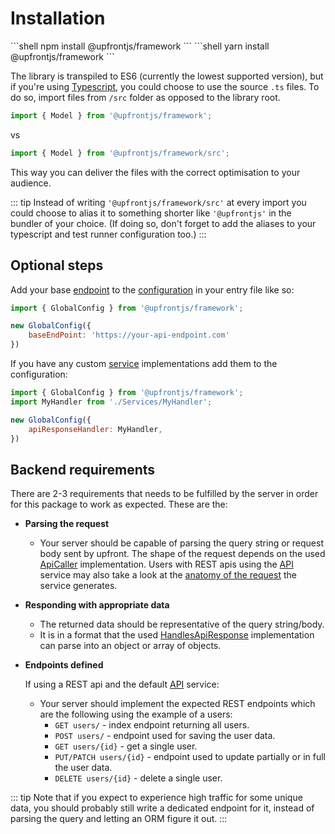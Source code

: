 # Installation

<code-group>
<code-block title="npm">
```shell
npm install @upfrontjs/framework
```
</code-block>

<code-block title="yarn">
```shell
yarn install @upfrontjs/framework
```
</code-block>
</code-group>

The library is transpiled to ES6 (currently the lowest supported version), but if you're using [Typescript](https://www.typescriptlang.org/), you could choose to use the source `.ts` files. To do so, import files from `/src` folder as opposed to the library root.
```js
import { Model } from '@upfrontjs/framework';
```
vs
```ts
import { Model } from '@upfrontjs/framework/src';
```

This way you can deliver the files with the correct optimisation to your audience.

::: tip
Instead of writing `'@upfrontjs/framework/src'` at every import you could choose to alias it to something shorter like `'@upfrontjs'` in the bundler of your choice. (If doing so, don't forget to add the aliases to your typescript and test runner configuration too.)
:::

## Optional steps
Add your base [endpoint](../helpers/global-config.md#baseendpoint) to the [configuration](../helpers/global-config.md) in your entry file like so:
```js
import { GlobalConfig } from '@upfrontjs/framework';

new GlobalConfig({
    baseEndPoint: 'https://your-api-endpoint.com'
})
```

If you have any custom [service](../services/readme.md) implementations add them to the configuration:
```js
import { GlobalConfig } from '@upfrontjs/framework';
import MyHandler from './Services/MyHandler';

new GlobalConfig({
    apiResponseHandler: MyHandler,
})
```

## Backend requirements

There are 2-3 requirements that needs to be fulfilled by the server in order for this package to work as expected. These are the:
 - **Parsing the request**
   - Your server should be capable of parsing the query string or request body sent by upfront. The shape of the request depends on the used [ApiCaller](../services/readme.md#apicaller) implementation. Users with REST apis using the [API](../services/api.md) service may also take a look at the [anatomy of the request](../services/api.md#shape-of-the-request) the service generates.
 - **Responding with appropriate data**
   - The returned data should be representative of the query string/body.
   - It is in a format that the used [HandlesApiResponse](../services/readme.md#handlesapiresponse) implementation can parse into an object or array of objects.
 - **Endpoints defined**
   
   If using a REST api and the default [API](../services/api.md) service:
   - Your server should implement the expected REST endpoints which are the following using the example of a users:
      - `GET users/` - index endpoint returning all users.
      - `POST users/` - endpoint used for saving the user data.
      - `GET users/{id}` - get a single user.
      - `PUT/PATCH users/{id}` - endpoint used to update partially or in full the user data.
      - `DELETE users/{id}` - delete a single user.

::: tip
Note that if you expect to experience high traffic for some unique data, you should probably still write a dedicated endpoint for it, instead of parsing the query and letting an ORM figure it out.
:::
